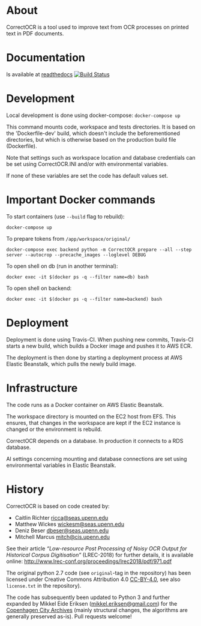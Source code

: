 # About
CorrectOCR is a tool used to improve text from OCR processes on printed text in PDF documents.

# Documentation
Is available at [readthedocs](https://correctocr.readthedocs.io) [![Build Status](https://readthedocs.org/projects/correctocr/badge/?version=latest)](https://readthedocs.org/projects/correctocr/builds/)

# Development
Local development is done using docker-compose: ``docker-compose up``

This command mounts code, workspace and tests directories.
It is based on the 'Dockerfile-dev' build, which doesn't include the beforementioned directories, but which is otherwise based on the production build file (Dockerfile).

Note that settings such as workspace location and database credentials can be set using CorrectOCR.INI and/or with environmental variables. 

If none of these variables are set the code has default values set.

# Important Docker commands
To start containers (use `--build` flag to rebuild):

```console
docker-compose up
```

To prepare tokens from `/app/workspace/original/`
```console
docker-compose exec backend python -m CorrectOCR prepare --all --step server --autocrop --precache_images --loglevel DEBUG
```

To open shell on db (run in another terminal):

```console
docker exec -it $(docker ps -q --filter name=db) bash

```

To open shell on backend:

```console
docker exec -it $(docker ps -q --filter name=backend) bash

```

# Deployment
Deployment is done using Travis-CI.
When pushing new commits, Travis-CI starts a new build, which builds a Docker image and pushes it to AWS ECR.

The deployment is then done by starting a deployment process at AWS Elastic Beanstalk, which pulls the newly build image.

# Infrastructure
The code runs as a Docker container on AWS Elastic Beanstalk.

The workspace directory is mounted on the EC2 host from EFS. This ensures, that changes in the workspace are kept if the EC2 instance is changed or the environment is rebuild.

CorrectOCR depends on a database. In production it connects to a RDS database.

Al settings concerning mounting and database connections are set using environmental variables in Elastic Beanstalk.

# History

CorrectOCR is based on code created by:

-  Caitlin Richter <ricca@seas.upenn.edu>
-  Matthew Wickes <wickesm@seas.upenn.edu>
-  Deniz Beser <dbeser@seas.upenn.edu>
-  Mitchell Marcus <mitch@cis.upenn.edu>

See their article *“Low-resource Post Processing of Noisy OCR Output for
Historical Corpus Digitisation”* (LREC-2018) for further details, it is
available online:
http://www.lrec-conf.org/proceedings/lrec2018/pdf/971.pdf

The original python 2.7 code (see `original`-tag in the repository)
has been licensed under Creative Commons Attribution 4.0
[CC-BY-4.0](https://creativecommons.org/licenses/by/4.0/), see also
`license.txt` in the repository).

The code has subsequently been updated to Python 3 and further expanded
by Mikkel Eide Eriksen (mikkel.eriksen@gmail.com) for the [Copenhagen
City Archives](https://www.kbharkiv.dk/) (mainly structural changes,
the algorithms are generally preserved as-is). Pull requests welcome!
